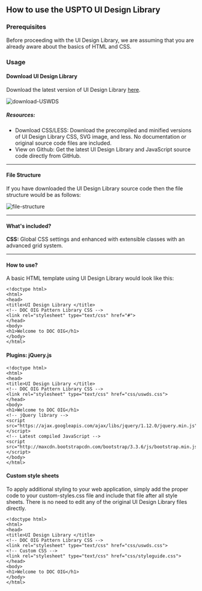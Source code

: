 ## How to use the USPTO UI Design Library

### Prerequisites

Before proceeding with the UI Design Library, we are assuming that you are already aware about the basics of HTML and CSS. 

### Usage

#### Download UI Design Library
Download the latest version of UI Design Library [here](http://DepartmentOfCommerce-OIG.github.io/designpatterns/1.x/docs/resources.html).

![download-USWDS](https://raw.githubusercontent.com/DepartmentOfCommerce-OIG/designpatterns/gh-pages/resources/tut-resources/ui-intro.png)


##### Resources:
- Download CSS/LESS: Download the precompiled and minified versions of UI Design Library CSS, SVG image, and less. No documentation or original source code files are included. 
- View on Github: Get the latest UI Design Library and JavaScript source code directly from GitHub. 

---

#### File Structure
If you have downloaded the UI Design Library source code then the file structure would be as follows:

![file-structure](https://raw.githubusercontent.com/DepartmentOfCommerce-OIG/designpatterns/gh-pages/resources/tut-resources/ui-file-structure.png)

---

#### What's included?

**CSS:** Global CSS settings and enhanced with extensible classes with an advanced grid system.  

---

#### How to use?
A basic HTML template using UI Design Library would look like this:
```
<!doctype html>
<html>
<head>
<title>UI Design Library </title>
<!-- DOC OIG Pattern Library CSS -->
<link rel="stylesheet" type="text/css" href="#">
</head>
<body>
<h1>Welcome to DOC OIG</h1>
</body>
</html>
```
#### Plugins: jQuery.js
```
<!doctype html>
<html>
<head>
<title>UI Design Library </title>
<!-- DOC OIG Pattern Library CSS -->
<link rel="stylesheet" type="text/css" href="css/uswds.css">
</head>
<body>
<h1>Welcome to DOC OIG</h1>
<!-- jQuery library -->
<script src="https://ajax.googleapis.com/ajax/libs/jquery/1.12.0/jquery.min.js"></script>
<!-- Latest compiled JavaScript -->
<script src="http://maxcdn.bootstrapcdn.com/bootstrap/3.3.6/js/bootstrap.min.js"></script>
</body>
</html>
```

#### Custom style sheets
To apply additional styling to your web application, simply add the proper code to your custom-styles.css file and include that file after all style sheets. There is no need to edit any of the original UI Design Library files directly.
```
<!doctype html>
<html>
<head>
<title>UI Design Library </title>
<!-- DOC OIG Pattern Library CSS -->
<link rel="stylesheet" type="text/css" href="css/uswds.css">
<!-- Custom CSS -->
<link rel="stylesheet" type="text/css" href="css/styleguide.css">
</head>
<body>
<h1>Welcome to DOC OIG</h1>
</body>
</html>
```



